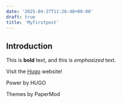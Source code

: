 ```yaml
---
date: '2025-04-27T11:26:48+08:00'
draft: true
title: 'Myfirstpost'
---
```

## Introduction

This is **bold** text, and this is *emphasized* text.

Visit the [Hugo](https://gohugo.io) website!

Power by HUGO

Themes by PaperMod